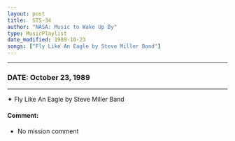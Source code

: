 ```yaml
---
layout: post
title:  STS-34
author: "NASA: Music to Wake Up By"
type: MusicPlaylist
date_modified: 1989-10-23
songs: ["Fly Like An Eagle by Steve Miller Band"]
---
```


----
### DATE: October 23, 1989
----
✦ Fly Like An Eagle by Steve Miller Band

#### Comment:
* No mission comment



<br/>
<center>
	<a target="_blank"
	   href="https://twitter.com/intent/tweet?hashtags=Space,NASA,Playlist,NASAWakeupCalls,SpaceProgram&text={{ page.author}}, '{{ page.songs.first }}' {{ page.title }}, {{ page.date | date: '%B %d, %Y' }}. {{ site.url }}{{ page.url }}&via=nasawakeupcalls"><i class="fab fa-twitter" alt="Tweet this page" style="font-size: 1.3em;"></i></a>
	&nbsp; 	<i class="fas fa-user-astronaut" style="font-size: 1.5em;"></i> &nbsp;
    <a type="amzn" search="'Fly Like An Eagle by Steve Miller Band'" category="popular music">
    <i class="fab fa-amazon" style="font-size: 1.3em;"></i></a>
</center>

